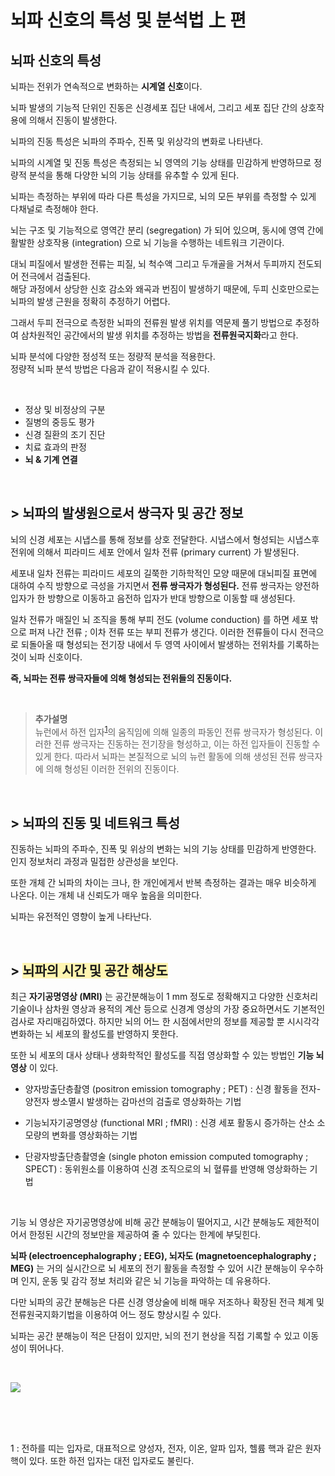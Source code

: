 # 뇌파 신호의 특성 및 분석법 上 편
## 뇌파 신호의 특성
뇌파는 전위가 연속적으로 변화하는 **시계열 신호**이다.
 
뇌파 발생의 기능적 단위인 진동은 신경세포 집단 내에서, 그리고 세포 집단 간의 상호작용에 의해서 진동이 발생한다.

뇌파의 진동 특성은 뇌파의 주파수, 진폭 및 위상각의 변화로 나타낸다.  

뇌파의 시계열 및 진동 특성은 측정되는 뇌 영역의 기능 상태를 민감하게 반영하므로 정량적 분석을 통해 다양한 뇌의 기능 상태를 유추할 수 있게 된다.  

뇌파는 측정하는 부위에 따라 다른 특성을 가지므로, 뇌의 모든 부위를 측정할 수 있게 다채널로 측정해야 한다.  

뇌는 구조 및 기능적으로 영역간 분리 (segregation) 가 되어 있으며, 동시에 영역 간에 활발한 상호작용 (integration) 으로 뇌 기능을 수행하는 네트워크 기관이다. 

대뇌 피질에서 발생한 전류는 피질, 뇌 척수액 그리고 두개골을 거쳐서 두피까지 전도되어 전극에서 검출된다.  
해당 과정에서 상당한 신호 감소와 왜곡과 번짐이 발생하기 때문에, 두피 신호만으로는 뇌파의 발생 근원을 정확히 추정하기 어렵다.  

그래서 두피 전극으로 측정한 뇌파의 전류원 발생 위치를 역문제 풀기 방법으로 추정하여 삼차원적인 공간에서의 발생 위치를 추정하는 방법을 **전류원국지화**라고 한다.  

뇌파 분석에 다양한 정성적 또는 정량적 분석을 적용한다.  
정량적 뇌파 분석 방법은 다음과 같이 적용시킬 수 있다.

<br>

- 정상 및 비정상의 구분
- 질병의 중등도 평가
- 신경 질환의 조기 진단
- 치료 효과의 판정
- **뇌 & 기계 연결**

<br>

## > 뇌파의 발생원으로서 쌍극자 및 공간 정보
뇌의 신경 세포는 시냅스를 통해 정보를 상호 전달한다. 시냅스에서 형성되는 시냅스후전위에 의해서 피라미드 세포 안에서 일차 전류 (primary current) 가 발생된다.

세포내 일차 전류는 피라미드 세포의 길쭉한 기하학적인 모양 때문에 대뇌피질 표면에 대하여 수직 방향으로 극성을 가지면서 **전류 쌍극자가 형성된다.** 전류 쌍극자는 양전하 입자가 한 방향으로 이동하고 음전하 입자가 반대 방향으로 이동할 때 생성된다.

일차 전류가 매질인 뇌 조직을 통해 부피 전도 (volume conduction) 를 하면 세포 밖으로 퍼져 나간 전류 ; 이차 전류 또는 부피 전류가 생긴다.
이러한 전류들이 다시 전극으로 되돌아올 때 형성되는 전기장 내에서 두 영역 사이에서 발생하는 전위차를 기록하는 것이 뇌파 신호이다.  

**즉, 뇌파는 전류 쌍극자들에 의해 형성되는 전위들의 진동이다.**

<br>

> **추가설명**  
뉴런에서 하전 입자<sup>[1]()</sup>의 움직임에 의해 일종의 파동인 전류 쌍극자가 형성된다. 이러한 전류 쌍극자는 진동하는 전기장을 형성하고, 이는 하전 입자들이 진동할 수 있게 한다. 따라서 뇌파는 본질적으로 뇌의 뉴런 활동에 의해 생성된 전류 쌍극자에 의해 형성된 이러한 전위의 진동이다.

<br>

## > 뇌파의 진동 및 네트워크 특성
진동하는 뇌파의 주파수, 진폭 및 위상의 변화는 뇌의 기능 상태를 민감하게 반영한다. 인지 정보처리 과정과 밀접한 상관성을 보인다.  

또한 개체 간 뇌파의 차이는 크나, 한 개인에게서 반복 측정하는 결과는 매우 비슷하게 나온다. 이는 개체 내 신뢰도가 매우 높음을 의미한다.  

뇌파는 유전적인 영향이 높게 나타난다.  

<br>

## > <span style='background-color: #fff5b1'>뇌파의 시간 및 공간 해상도</span>  
최근 **자기공명영상 (MRI)** 는 공간분해능이 1 mm 정도로 정확해지고 다양한 신호처리 기술이나 삼차원 영상과 용적의 계산 등으로 신경계 영상의 가장 중요하면서도 기본적인 검사로 자리매김하였다. 하지만 뇌의 어느 한 시점에서만의 정보를 제공할 뿐 시시각각 변화하는 뇌 세포의 활성도를 반영하지 못한다.  

또한 뇌 세포의 대사 상태나 생화학적인 활성도를 직접 영상화할 수 있는 방법인 **기능 뇌 영상** 이 있다. 

- 양자방출단층촬영 (positron emission tomography ; PET) : 신경 활동을 전자-양전자 쌍소멸시 발생하는 감마선의 검출로 영상화하는 기법

- 기능뇌자기공명영상 (functional MRI ; fMRI) : 신경 세포 활동시 증가하는 산소 소모량의 변화를 영상화하는 기법
- 단광자방출단층촬영술 (single photon emission computed tomography ; SPECT) : 동위원소를 이용하여 신경 조직으로의 뇌 혈류를 반영해 영상화하는 기법

<br>

기능 뇌 영상은 자기공명영상에 비해 공간 분해능이 떨어지고, 시간 분해능도 제한적이어서 한정된 시간의 정보만을 제공하여 줄 수 있다는 한계에 부딪힌다.  

**뇌파 (electroencephalography ; EEG), 뇌자도 (magnetoencephalography ; MEG)** 는 거의 실시간으로 뇌 세포의 전기 활동을 측정할 수 있어 시간 분해능이 우수하며 인지, 운동 및 감각 정보 처리와 같은 뇌 기능을 파악하는 데 유용하다.

다만 뇌파의 공간 분해능은 다른 신경 영상술에 비해 매우 저조하나 확장된 전극 체계 및 전류원국지화기법을 이용하여 어느 정도 향상시킬 수 있다.

뇌파는 공간 분해능이 적은 단점이 있지만, 뇌의 전기 현상을 직접 기록할 수 있고 이동성이 뛰어나다.

<br>

![](https://player.slideplayer.com/90/14463432/slides/slide_4.jpg)

<br>
<br>
<br>





<a name="하전 입자">1</a> : 전하를 띠는 입자로, 대표적으로 양성자, 전자, 이온, 알파 입자, 헬륨 핵과 같은 원자 핵이 있다. 또한 하전 입자는 대전 입자로도 불린다.
